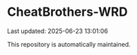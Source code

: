 # CheatBrothers-WRD

Last updated: 2025-06-23 13:01:06

This repository is automatically maintained.
